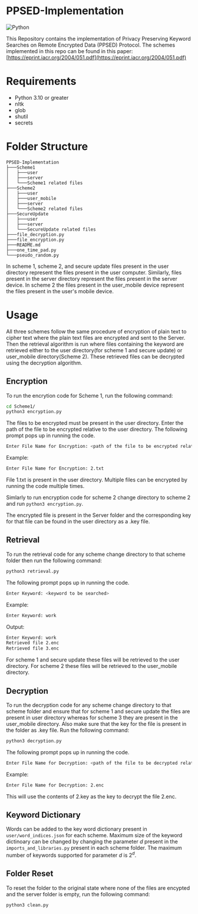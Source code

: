 # PPSED-Implementation

![Python](https://img.shields.io/badge/python-3670A0?style=for-the-badge&logo=python&logoColor=ffdd54)

This Repository contains the implementation of Privacy Preserving Keyword Searches on Remote Encrypted Data (PPSED) Protocol. The schemes implemented in this repo can be found in this paper: [https://eprint.iacr.org/2004/051.pdf](https://eprint.iacr.org/2004/051.pdf) 

# Requirements

- Python 3.10 or greater
- nltk
- glob
- shutil
- secrets

# Folder Structure

```
PPSED-Implementation
├───Scheme1
│   ├───user
│   ├───server
│   └───Scheme1 related files
├───Scheme2
│   ├───user
│   ├───user_mobile
│   ├───server
│   └───Scheme2 related files
├───SecureUpdate
│   ├───user
│   ├───server
│   └───SecureUpdate related files
├───file_decryption.py
├───file_encryption.py
├───README.md
├───one_time_pad.py
└───pseudo_random.py
```

In scheme 1, scheme 2, and secure update files present in the user directory represent the files present in the user computer. Similarly, files present in the server directory represent the files present in the server device. In scheme 2 the files present in the user_mobile device represent the files present in the user's mobile device.


# Usage

All three schemes follow the same procedure of encryption of plain text to cipher text where the plain text files are encrypted and sent to the Server. Then the retrieval algorithm is run where files containing the keyword are retrieved either to the user directory(for scheme 1 and secure update) or user_mobile directory(Scheme 2). These retrieved files can be decrypted using the decryption algorithm.

## Encryption

To run the encrytion code for Scheme 1, run the following command:

```bash
cd Scheme1/
python3 encryption.py
```

The files to be encrypted must be present in the user directory. Enter the path of the file to be encrypted relative to the user directory. The following prompt pops up in running the code. 

```bash
Enter File Name for Encryption: <path of the file to be encrypted relative to user directory>
```

Example:
    
```bash
Enter File Name for Encryption: 2.txt
```

File 1.txt is present in the user directory. Multiple files can be encrypted by running the code multiple times. 

Simlarly to run encryption code for scheme 2 change directory to scheme 2 and run ```python3 encryption.py```.

The encrypted file is present in the Server folder and the corresponding key for that file can be found in the user directory as a .key file.

## Retrieval

To run the retrieval code for any scheme change directory to that scheme folder then run the following command:

```bash
python3 retrieval.py
```

The following prompt pops up in running the code. 

```bash
Enter Keyword: <keyword to be searched>
```

Example:
    
```bash
Enter Keyword: work
```
Output:
```bash
Enter Keyword: work
Retrieved file 2.enc
Retrieved file 3.enc
```

For scheme 1 and secure update these files will be retrieved to the user directory. For scheme 2 these files will be retrieved to the user_mobile directory.

## Decryption

To run the decryption code for any scheme change directory to that scheme folder and ensure that for scheme 1 and secure update the files are present in user directory whereas for scheme 3 they are present in the user_mobile directory. Also make sure that the key for the file is present in the folder as .key file. Run the following command:

```bash
python3 decryption.py
```

The following prompt pops up in running the code. 

```bash
Enter File Name for Decryption: <path of the file to be decrypted relative to user directory>
```

Example:
    
```bash
Enter File Name for Decryption: 2.enc
```
This will use the contents of 2.key as the key to decrypt the file 2.enc.

## Keyword Dictionary

Words can be added to the key word dictionary present in `user/word_indices.json` for each scheme. Maximum size of the keyword dictinoary can be changed by changing the parameter $d$ present in the `imports_and_libraries.py` present in each scheme folder. The maximum number of keywords supported for parameter $d$ is $2^d$.

## Folder Reset

To reset the folder to the original state where none of the files are encypted and the server folder is empty, run the following command:

```bash
python3 clean.py
```

